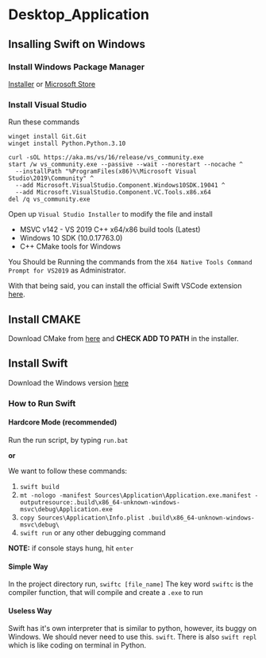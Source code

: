 # Desktop_Application


## Insalling Swift on Windows
### Install Windows Package Manager
[Installer](https://docs.microsoft.com/windows/package-manager/) or [Microsoft Store](https://www.microsoft.com/en-us/p/app-installer/9nblggh4nns1)

### Install Visual Studio
Run these commands
```
winget install Git.Git
winget install Python.Python.3.10

curl -sOL https://aka.ms/vs/16/release/vs_community.exe
start /w vs_community.exe --passive --wait --norestart --nocache ^
  --installPath "%ProgramFiles(x86)%\Microsoft Visual Studio\2019\Community" ^
  --add Microsoft.VisualStudio.Component.Windows10SDK.19041 ^
  --add Microsoft.VisualStudio.Component.VC.Tools.x86.x64
del /q vs_community.exe
```

Open up `Visual Studio Installer` to modify the file and install
- MSVC v142 - VS 2019 C++ x64/x86 build tools (Latest)
- Windows 10 SDK (10.0.17763.0)
- C++ CMake tools for Windows

You Should be Running the commands from the `X64 Native Tools Command Prompt for VS2019` as Administrator.

With that being said, you can install the official Swift VSCode extension [here](https://marketplace.visualstudio.com/items?itemName=sswg.swift-lang).
## Install CMAKE
Download CMake from [here](https://cmake.org/download/) and **CHECK ADD TO PATH** in the installer.
## Install Swift
Download the Windows version [here](https://www.swift.org/download/)
### How to Run Swift

#### Hardcore Mode (recommended)

Run the run script, by typing `run.bat` 

**or**

We want to follow these commands:
1. `swift build`
2. `mt -nologo -manifest Sources\Application\Application.exe.manifest -outputresource:.build\x86_64-unknown-windows-msvc\debug\Application.exe
`
1. `copy Sources\Application\Info.plist .build\x86_64-unknown-windows-msvc\debug\`
2. `swift run` or any other debugging command


**NOTE:** if console stays hung, hit `enter`

#### Simple Way
In the project directory run, `swiftc [file_name]`
The key word `swiftc` is the compiler function, that will compile and create a `.exe` to run

#### Useless Way
Swift has it's own interpreter that is similar to python, however, its buggy on Windows. We should never need to use this. `swift`. There is also `swift repl` which is like coding on terminal in Python.